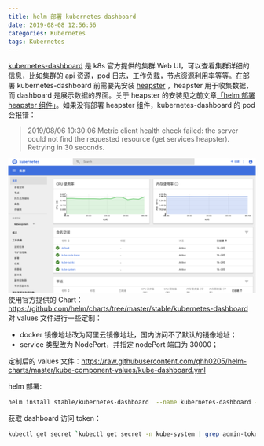 ```yaml
---
title: helm 部署 kubernetes-dashboard
date: 2019-08-08 12:56:56
categories: Kubernetes
tags: Kubernetes
---
```


[kubernetes-dashboard](https://github.com/kubernetes/dashboard) 是 k8s 官方提供的集群 Web UI，可以查看集群详细的信息，比如集群的 api 资源，pod 日志，工作负载，节点资源利用率等等。在部署 kubernetes-dashboard 前需要先安装 [heapster](https://github.com/kubernetes-retired/heapster) ，heapster 用于收集数据，而 dashboard 是展示数据的界面。关于 heapster 的安装见之前文章[「helm 部署 heapster 组件」](https://qhh.me/2019/08/08/helm-%E9%83%A8%E7%BD%B2-heapster-%E7%BB%84%E4%BB%B6/)。如果没有部署 heapster 组件，kubernetes-dashboard 的 pod 会报错：
>2019/08/06 10:30:06 Metric client health check failed: the server could not find the requested resource (get services heapster). Retrying in 30 seconds.

![](/images/kube-dashboard.png)
使用官方提供的 Chart：https://github.com/helm/charts/tree/master/stable/kubernetes-dashboard
对 values 文件进行一些定制：
- docker 镜像地址改为阿里云镜像地址，国内访问不了默认的镜像地址；
- service 类型改为 NodePort，并指定 nodePort 端口为 30000；

定制后的 values 文件：https://raw.githubusercontent.com/qhh0205/helm-charts/master/kube-component-values/kube-dashboard.yml

helm 部署:
```bash
helm install stable/kubernetes-dashboard  --name kubernetes-dashboard -f  https://raw.githubusercontent.com/qhh0205/helm-charts/master/kube-component-values/kube-dashboard.yml --namespace kube-system
```
获取 dashboard 访问 token：
```bash
kubectl get secret `kubectl get secret -n kube-system | grep admin-token | awk '{print $1}'` -o jsonpath={.data.token} -n kube-system | base64 -d
```

